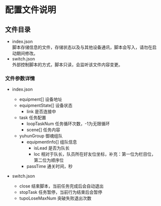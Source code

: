 # 配置文件说明

## 文件目录
  - index.json  
  脚本存储信息的文件，存储状态以及与其他设备通讯，脚本会写入，请勿在启动期间修改。
  - switch.json  
  外部控制脚本的方式，脚本只读，会监听该文件内容变更。


### 文件参数详情
  - index.json  
    - equipment[] 设备地址
    - equipmentState[] 设备状态
      - link 是否连接中
    - task 任务配置
      - loopTaskNum 任务循环次数，-1为无限循环
      - scene[] 任务内容
    - yuhunGroup 御魂组队
      - equipmentInfo[] 组队信息
        - isLead 是否为队长
        - loc 相对于队长，队员所在好友位坐标，补充：第一位为栏目位，第二位为顺序位
      - passTime 通关时间，秒 

  - switch.json  
    - close 结束脚本，当前任务完成后会自动退出
    - stopTask 任务暂停，当前行为结束后会暂停
    - tupoLoseMaxNum 突破失败退出次数
